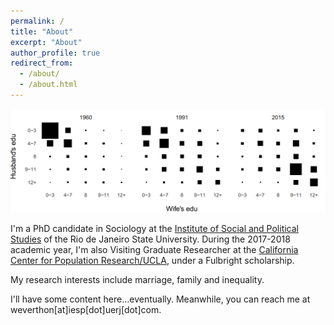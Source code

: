 ```yaml
---
permalink: /
title: "About"
excerpt: "About"
author_profile: true
redirect_from: 
  - /about/
  - /about.html
---
```

![](/images/crosstab.png)

I'm a PhD candidate in Sociology at the [Institute of Social and Political Studies](http://www.iesp.uerj.br/en/) of the Rio de Janeiro State University. During the 2017-2018 academic year, I'm also Visiting Graduate Researcher at the [California Center for Population Research/UCLA](https://ccpr.ucla.edu), under a Fulbright scholarship.

My research interests include marriage, family and inequality. 

I'll have some content here...eventually. Meanwhile, you can reach me at weverthon[at]iesp[dot]uerj[dot]com. 